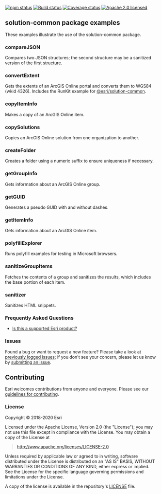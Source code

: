 [![npm status][npm-img]][npm-url]
[![Build status][travis-img]][travis-url]
[![Coverage status][coverage-img]][coverage-url]
[![Apache 2.0 licensed][license-img]][license-url]

[npm-img]: https://img.shields.io/npm/v/@esri/solution-common.svg?style=round-square&color=blue
[npm-url]: https://www.npmjs.com/package/@esri/solution-common
[travis-img]: https://img.shields.io/travis/Esri/solution.js/develop.svg
[travis-url]: https://travis-ci.org/Esri/solution.js
[coverage-img]: https://coveralls.io/repos/github/Esri/solution.js/badge.svg
[coverage-url]: https://coveralls.io/github/Esri/solution.js
[license-img]: https://img.shields.io/badge/license-Apache%202.0-blue.svg
[license-url]: #license

## solution-common package examples

These examples illustrate the use of the solution-common package.

### compareJSON

Compares two JSON structures; the second structure may be a sanitized version of the first structure.

### convertExtent

Gets the extents of an ArcGIS Online portal and converts them to WGS84 (wkid 4326).
Includes the RunKit example for [@esri/solution-common](https://www.npmjs.com/package/@esri/solution-common).

### copyItemInfo

Makes a copy of an ArcGIS Online item.

### copySolutions

Copies an ArcGIS Online solution from one organization to another.

### createFolder

Creates a folder using a numeric suffix to ensure uniqueness if necessary.

### getGroupInfo

Gets information about an ArcGIS Online group.

### getGUID

Generates a pseudo GUID with and without dashes.

### getItemInfo

Gets information about an ArcGIS Online item.

### polyfillExplorer

Runs polyfill examples for testing in Microsoft browsers.

### sanitizeGroupItems

Fetches the contents of a group and sanitizes the results, which includes the base portion of each item.

### sanitizer

Sanitizes HTML snippets.

### Frequently Asked Questions

* [Is this a supported Esri product?](../../../docs/FAQ.md#is-this-a-supported-esri-product)

### Issues

Found a bug or want to request a new feature? Please take a look at [previously logged issues](https://github.com/Esri/solution.js/issues);
if you don't see your concern, please let us know by [submitting an issue](https://github.com/Esri/solution.js/issues/new).

## Contributing

Esri welcomes contributions from anyone and everyone. Please see our [guidelines for contributing](CONTRIBUTING.md).

### License

Copyright &copy; 2018-2020 Esri

Licensed under the Apache License, Version 2.0 (the "License");
you may not use this file except in compliance with the License.
You may obtain a copy of the License at

> http://www.apache.org/licenses/LICENSE-2.0

Unless required by applicable law or agreed to in writing, software
distributed under the License is distributed on an "AS IS" BASIS,
WITHOUT WARRANTIES OR CONDITIONS OF ANY KIND, either express or implied.
See the License for the specific language governing permissions and
limitations under the License.

A copy of the license is available in the repository's [LICENSE](./LICENSE) file.
